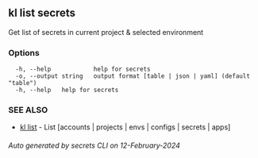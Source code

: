 ## kl list secrets

Get list of secrets in current project & selected environment



### Options

```
  -h, --help            help for secrets
  -o, --output string   output format [table | json | yaml] (default "table")
  -h, --help   help for secrets
```

### SEE ALSO

* [kl list](kl_list.md)  - List [accounts | projects | envs | configs | secrets | apps]

###### Auto generated by secrets CLI on 12-February-2024
